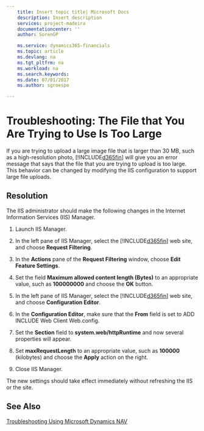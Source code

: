 ```yaml
---
    title: Insert topic title| Microsoft Docs
    description: Insert description
    services: project-madeira
    documentationcenter: ''
    author: SorenGP

    ms.service: dynamics365-financials
    ms.topic: article
    ms.devlang: na
    ms.tgt_pltfrm: na
    ms.workload: na
    ms.search.keywords:
    ms.date: 07/01/2017
    ms.author: sgroespe

---
```

# Troubleshooting: The File that You Are Trying to Use Is Too Large
If you are trying to upload a large image file that is larger than 30 MB, such as a high-resolution photo, [!INCLUDE[d365fin](includes/d365fin_md.md)] will give you an error message that says that the file that you are trying to upload is too large. This behavior can be changed by modifying the IIS configuration to support large file uploads.  
  
## Resolution  
 The IIS administrator should make the following changes in the Internet Information Services \(IIS\) Manager.  
  
1.  Launch IIS Manager.  
  
2.  In the left pane of IIS Manager, select the [!INCLUDE[d365fin](includes/d365fin_md.md)] web site, and choose **Request Filtering**.  
  
3.  In the **Actions** pane of the **Request Filtering** window, choose **Edit Feature Settings**.  
  
4.  Set the field **Maximum allowed content length \(Bytes\)** to an appropriate value, such as **100000000** and choose the **OK** button.  
  
5.  In the left pane of IIS Manager, select the [!INCLUDE[d365fin](includes/d365fin_md.md)] web site, and choose **Configuration Editor**.  
  
6.  In the **Configuration Editor**, make sure that the **From** field is set to ADD INCLUDE<!--[!INCLUDE[navnowlong](../../includes/navnowlong_md.md)]--> Web Client Web.config.  
  
7.  Set the **Section** field to **system.web\/httpRuntime** and now several properties will appear.  
  
8.  Set **maxRequestLength** to an appropriate value, such as **100000** \(kilobytes\) and choose the **Apply** action on the right.  
  
9. Close IIS Manager.  
  
 The new settings should take effect immediately without refreshing the IIS or the site.  
  
## See Also  
 [Troubleshooting Using Microsoft Dynamics NAV](../troubleshooting-using-microsoft-dynamics-nav.md)